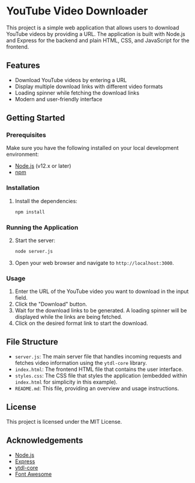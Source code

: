 # YouTube Video Downloader

This project is a simple web application that allows users to download YouTube videos by providing a URL. The application is built with Node.js and Express for the backend and plain HTML, CSS, and JavaScript for the frontend.

## Features

- Download YouTube videos by entering a URL
- Display multiple download links with different video formats
- Loading spinner while fetching the download links
- Modern and user-friendly interface

## Getting Started

### Prerequisites

Make sure you have the following installed on your local development environment:

- [Node.js](https://nodejs.org/) (v12.x or later)
- [npm](https://www.npmjs.com/)

### Installation


1. Install the dependencies:
    ```sh
    npm install
    ```

### Running the Application

2. Start the server:
    ```sh
    node server.js
    ```

3. Open your web browser and navigate to `http://localhost:3000`.

### Usage

1. Enter the URL of the YouTube video you want to download in the input field.
2. Click the "Download" button.
3. Wait for the download links to be generated. A loading spinner will be displayed while the links are being fetched.
4. Click on the desired format link to start the download.

## File Structure

- `server.js`: The main server file that handles incoming requests and fetches video information using the `ytdl-core` library.
- `index.html`: The frontend HTML file that contains the user interface.
- `styles.css`: The CSS file that styles the application (embedded within `index.html` for simplicity in this example).
- `README.md`: This file, providing an overview and usage instructions.

## License

This project is licensed under the MIT License.

## Acknowledgements

- [Node.js](https://nodejs.org/)
- [Express](https://expressjs.com/)
- [ytdl-core](https://github.com/fent/node-ytdl-core)
- [Font Awesome](https://fontawesome.com/)
